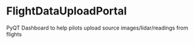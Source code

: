 # FlightDataUploadPortal

PyQT Dashboard to help pilots upload source images/lidar/readings from flights